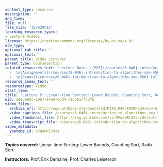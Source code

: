 ```yaml
---
content_type: resource
description: ''
end_time: ''
file: null
file_size: '153629612'
learning_resource_types:
- Lecture Videos
license: https://creativecommons.org/licenses/by-nc-sa/4.0/
ocw_type: ''
optional_tab_title: ''
optional_text: ''
parent_title: Video Lectures
parent_type: CourseSection
related_resources_text: "Lecture Notes ([PDF](/courses/6-046j-introduction-to-algorithms-sma-5503-fall-2005/resources/lec5))\
  \  \n[Assignments](/courses/6-046j-introduction-to-algorithms-sma-5503-fall-2005/pages/assignments)\
  \  \n[Exams](/courses/6-046j-introduction-to-algorithms-sma-5503-fall-2005/pages/exams)"
resource_index_text: ''
resourcetype: Video
start_time: ''
title: 'Lecture 5: Linear-time Sorting: Lower Bounds, Counting Sort, Radix Sort'
uid: cde36a0c-c9d7-a4e0-66d4-716cb17fd6fb
video_files:
  archive_url: http://www.archive.org/download/MIT6.046JF05MPEG4/ocw-6.046-26sep2005-220k.mp4
  video_captions_file: /courses/6-046j-introduction-to-algorithms-sma-5503-fall-2005/542d86292d85530faf66abe3cb703f15_0VqawRl3Xzs.vtt
  video_thumbnail_file: https://img.youtube.com/vi/0VqawRl3Xzs/default.jpg
  video_transcript_file: /courses/6-046j-introduction-to-algorithms-sma-5503-fall-2005/bdfdbc2391daad0b8c32606d6d3644a4_0VqawRl3Xzs.pdf
video_metadata:
  youtube_id: 0VqawRl3Xzs
---
```


**Topics covered:** Linear-time Sorting: Lower Bounds, Counting Sort, Radix Sort

**Instructors:** Prof. Erik Demaine, Prof. Charles Leiserson

